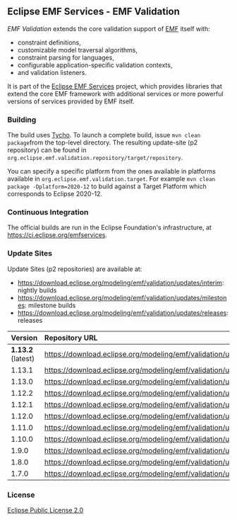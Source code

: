 ## Eclipse EMF Services - EMF Validation

_EMF Validation_ extends the core validation support of [EMF](https://www.eclipse.org/modeling/emf/) itself with:
* constraint definitions,
* customizable model traversal algorithms,
* constraint parsing for languages,
* configurable application-specific validation contexts,
* and validation listeners.

It is part of the [Eclipse EMF Services](https://projects.eclipse.org/projects/modeling.emfservices) project, which provides libraries that extend the core EMF framework with additional services or more powerful versions of services provided by EMF itself.

### Building

The build uses [Tycho](http://www.eclipse.org/tycho/). To launch a complete build, issue `mvn clean package`from the top-level directory.
The resulting update-site (p2 repository) can be found in `org.eclipse.emf.validation.repository/target/repository`.

You can specify a specific platform from the ones available in platforms available in `org.eclipse.emf.validation.target`.
For example `mvn clean package -Dplatform=2020-12` to build against a Target Platform which corresponds to Eclipse 2020-12.

### Continuous Integration

The official builds are run in the Eclipse Foundation's infrastructure, at <https://ci.eclipse.org/emfservices>.

### Update Sites

Update Sites (p2 repositories) are available at:
* <https://download.eclipse.org/modeling/emf/validation/updates/interim>: nightly builds
* <https://download.eclipse.org/modeling/emf/validation/updates/milestones>: milestone builds
* <https://download.eclipse.org/modeling/emf/validation/updates/releases>: releases

| Version             | Repository URL                                                                        |
|:--------------------|:--------------------------------------------------------------------------------------|
| **1.13.2** (latest) | <https://download.eclipse.org/modeling/emf/validation/updates/releases/R202208271102> |
| 1.13.1              | <https://download.eclipse.org/modeling/emf/validation/updates/releases/R202208151538> |
| 1.13.0              | <https://download.eclipse.org/modeling/emf/validation/updates/releases/R202208101528> |
| 1.12.2              | <https://download.eclipse.org/modeling/emf/validation/updates/releases/R202008210805> |
| 1.12.1              | <https://download.eclipse.org/modeling/emf/validation/updates/releases/R201812070911> |
| 1.12.0              | <https://download.eclipse.org/modeling/emf/validation/updates/releases/R201805030717> |
| 1.11.0              | <https://download.eclipse.org/modeling/emf/validation/updates/releases/R201706061352> |
| 1.10.0              | <https://download.eclipse.org/modeling/emf/validation/updates/releases/R201606071713> |
| 1.9.0               | <https://download.eclipse.org/modeling/emf/validation/updates/releases/R201505312255> |
| 1.8.0               | <https://download.eclipse.org/modeling/emf/validation/updates/releases/R201405281429> |
| 1.7.0               | <https://download.eclipse.org/modeling/emf/validation/updates/releases/R201306111341> |


### License

[Eclipse Public License 2.0](https://www.eclipse.org/legal/epl-2.0/)
